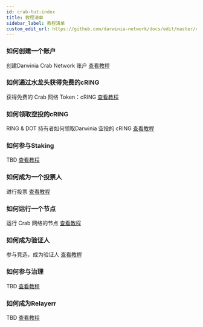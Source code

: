 ```yaml
---
id: crab-tut-index
title: 教程清单
sidebar_label: 教程清单
custom_edit_url: https://github.com/darwinia-network/docs/edit/master/content/zh-CN/crab-tut-index.md
---
```


### 如何创建一个账户

创建Darwinia Crab Network 账户 [查看教程](crab-tut-account)

### 如何通过水龙头获得免费的cRING

获得免费的 Crab 网络 Token：cRING [查看教程](crab-tut-get-free-cring)

### 如何领取空投的cRING

RING & DOT 持有者如何领取Darwinia 空投的 cRING [查看教程](crab-tut-claim-cring)

### 如何参与Staking

TBD [查看教程](crab-tut-staking)

### 如何成为一个投票人

进行投票 [查看教程](crab-tut-nominator)

### 如何运行一个节点

运行 Crab 网络的节点 [查看教程](crab-tut-node)

### 如何成为验证人

参与竞选，成为验证人 [查看教程](crab-tut-validator)

### 如何参与治理

TBD [查看教程](crab-tut-governance)

### 如何成为Relayerr

TBD [查看教程](crab-tut-relayer)